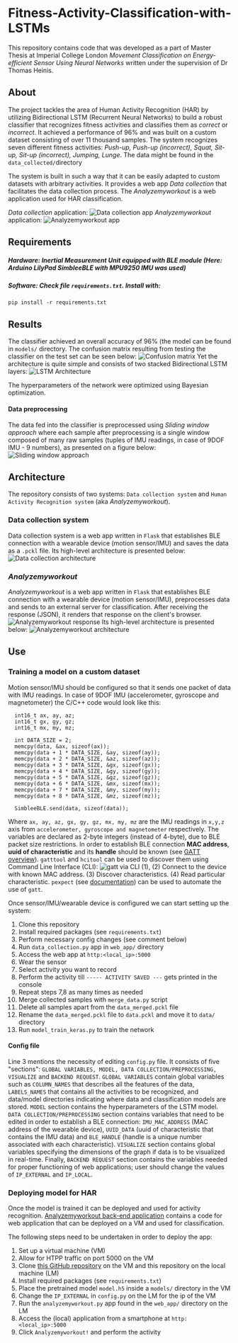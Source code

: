 # Fitness-Activity-Classification-with-LSTMs

This repository contains code that was developed as a part of Master Thesis at Imperial College London *Movement Classification on Energy-efficient Sensor Using Neural Networks* written under the supervision of Dr Thomas Heinis.

## About
The project tackles the area of Human Activity Recognition (HAR) by utilizing Bidirectional LSTM (Recurrent Neural Networks) to build a robust classifier that recognizes fitness activities and classifies them as *correct* or *incorrect*. It achieved a performance of 96% and was built on a custom dataset consisting of over 11 thousand samples. The system recognizes seven different fitness activities: *Push-up, Push-up (incorrect), Squat, Sit-up, Sit-up (incorrect), Jumping, Lunge*. The data might be found in the `data_collected/`directory

The system is built in such a way that it can be easily adapted to custom datasets with arbitrary activities. It provides a web app *Data collection* that facilitates the data collection process. The *Analyzemyworkout* is a web application used for HAR classification.

*Data collection* application:
![Data collection app](images/data_collection_app.png)
*Analyzemyworkout* application:
![Analyzemyworkout app](images/analyzemyworkout_app.png)

## Requirements
#####  Hardware: Inertial Measurement Unit equipped with BLE module (Here: Arduino LilyPad SimbleeBLE with MPU9250 IMU was used)
##### Software: Check file `requirements.txt`. Install with:

    pip install -r requirements.txt

## Results
The classifier achieved an overall accuracy of 96% (the model can be found in `models/` directory. The confusion matrix resulting from testing the classifier on the test set can be seen below:
![Confusion matrix](images/confusion_matrix.png)
Yet the architecture is quite simple and consists of two stacked Bidirectional LSTM layers:
![LSTM Architecture](images/neural_network_architecture.png)

The hyperparameters of the network were optimized using Bayesian optimization.

#### Data preprocessing
The data fed into the classifier is preprocessed using *Sliding window approach* where each sample after preprocessing is a single window composed of many raw samples (tuples of IMU readings, in case of 9DOF IMU - 9 numbers), as presented on a figure below:
![Sliding window approach](images/data_preprocessing.png)

## Architecture
The repository consists of two systems: `Data collection system` and `Human Activity Recognition system` (aka *Analyzemyworkout*).

### Data collection system
Data collection system is a web app written in `Flask` that establishes BLE connection with a wearable device (motion sensor/IMU) and saves the data as a `.pckl` file. Its high-level architecture is presented below:
![Data collection architecture](images/data_collection_architecture.png)



### *Analyzemyworkout*
*Analyzemyworkout* is a web app written in `Flask` that establishes BLE connection with a wearable device (motion sensor/IMU), preprocesses data and sends to an external server for classification. After receiving the response (JSON), it renders that response on the client's browser.
![Analyzemyworkout response](images/analyzemyworkout_app_results.png)
Its high-level architecture is presented below:
![Analyzemyworkout architecture](images/analyzemyworkout_architecture.png)

## Use
### Training a model on a custom dataset
Motion sensor/IMU should be configured so that it sends one packet of data with IMU readings. In case of 9DOF IMU (accelerometer, gyroscope and magnetometer) the C/C++ code would look like this:

      int16_t ax, ay, az;
      int16_t gx, gy, gz;
      int16_t mx, my, mz;

      int DATA_SIZE = 2;
      memcpy(data, &ax, sizeof(ax));
      memcpy(data + 1 * DATA_SIZE, &ay, sizeof(ay));
      memcpy(data + 2 * DATA_SIZE, &az, sizeof(az));
      memcpy(data + 3 * DATA_SIZE, &gx, sizeof(gx));
      memcpy(data + 4 * DATA_SIZE, &gy, sizeof(gy));
      memcpy(data + 5 * DATA_SIZE, &gz, sizeof(gz));
      memcpy(data + 6 * DATA_SIZE, &mx, sizeof(mx));
      memcpy(data + 7 * DATA_SIZE, &my, sizeof(my));
      memcpy(data + 8 * DATA_SIZE, &mz, sizeof(mz));

      SimbleeBLE.send(data, sizeof(data));

Where `ax, ay, az, gx, gy, gz, mx, my, mz` are the IMU readings in `x,y,z` axis from `accelerometer, gyroscope and magnetometer` respectively. The variables are declared as 2-byte integers (instead of 4-byte), due to BLE packet size restrictions.
In order to establish BLE connection **MAC address**, **uuid of characteristic** and its **handle** should be known (see [GATT overview](https://www.bluetooth.com/specifications/gatt/generic-attributes-overview)).  `gatttool` and `hcitool` can be used to discover them using Command Line Interface (CLI):
![gatt via CLI](images/gatt_cli.png)
(1), (2) Connect to the device with known MAC address. (3) Discover characteristics. (4) Read particular characteristic. `pexpect` (see [documentation](https://pexpect.readthedocs.io/en/stable/)) can be used to automate the use of `gatt`.

Once sensor/IMU/wearable device is configured we can start setting up the system:

 1. Clone this repository
 2. Install required packages (see `requirements.txt`)
 3. Perform necessary config changes (see comment below)
 4. Run `data_collection.py` app in `web_app/` directory
 5. Access the web app at `http:<local_ip>:5000`
 6. Wear the sensor
 7. Select activity you want to record
 8. Perform the activity till `----- ACTIVITY SAVED ---` gets printed in the console
 9. Repeat steps 7,8 as many times as needed
 10. Merge collected samples with `merge_data.py` script
 11. Delete all samples apart from the `data_merged.pckl` file
 12. Rename the `data_merged.pckl` file to `data.pckl` and move it to `data/` directory
 13. Run `model_train_keras.py` to train the network

#### Config file
Line 3 mentions the necessity of editing `config.py` file. It consists of five "sections": `GLOBAL VARIABLES, MODEL, DATA COLLECTION/PREPROCESSING, VISUALIZE` and `BACKEND REQUEST`. `GLOBAL VARIABLES` contain global variables such as `COLUMN_NAMES` that describes all the features of the data, `LABELS_NAMES` that contains all the activities to be recognized, and data/model directories indicating where data and classification models are stored. `MODEL` section contains the hyperparameters of the LSTM model. `DATA COLLECTION/PREPROCESSING` section contains variables that need to be edited in order to establish a BLE connection: `IMU_MAC_ADDRESS` (MAC address of the wearable device), `UUID_DATA` (uuid of characteristic that contains the IMU data) and `BLE_HANDLE` (handle is a unique number associated with each characteristic). `VISUALIZE` section contains global variables specifying the dimensions of the graph if data is to be visualized in real-time. Finally, `BACKEND REQUEST` section contains the variables needed for proper functioning of web applications; user should change the values of `IP_EXTERNAL` and `IP_LOCAL`.  

### Deploying model for HAR
Once the model is trained it can be deployed and used for activity recognition. [Analyzemyworkout back-end application](https://github.com/bartkowiaktomasz/Analyzemyworkout-web-app-backend) contains a code for web application that can be deployed on a VM and used for classification.

The following steps need to be undertaken in order to deploy the app:

 1. Set up a virtual machine (VM)
 2. Allow for HTPP traffic on port 5000 on the VM
 3. Clone  [this GitHub repository](https://github.com/bartkowiaktomasz/Analyzemyworkout-web-app-backend) on the VM and this repository on the local machine (LM)
 4. Install required packages (see `requirements.txt`)
 5. Place the pretrained model `model.h5` inside a `models/` directory in the VM
 6. Change the `IP_EXTERNAL` in `config.py` on the LM for the ip of the VM
 7. Run the `analyzemyworkout.py` app found in the `web_app/` directory on the LM
 8. Access the (local) application from a smartphone at `http:<local_ip>:5000`
 9. Click `Analyzemyworkout!` and perform the activity
